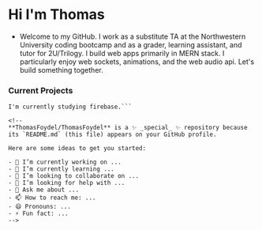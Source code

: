 # Hi I'm Thomas
- Welcome to my GitHub. I work as a substitute TA at the Northwestern University coding bootcamp and as a grader, learning assistant, and tutor for 2U/Trilogy. I build web apps primarily in MERN stack. I particularly enjoy web sockets, animations, and the web audio api. Let's build something together.

### Current Projects
``` Right now I'm working on some MERN projects involving audio (drum machines and synthesizers). 
I'm currently studying firebase.```

<!--
**ThomasFoydel/ThomasFoydel** is a ✨ _special_ ✨ repository because its `README.md` (this file) appears on your GitHub profile.

Here are some ideas to get you started:

- 🔭 I’m currently working on ...
- 🌱 I’m currently learning ...
- 👯 I’m looking to collaborate on ...
- 🤔 I’m looking for help with ...
- 💬 Ask me about ...
- 📫 How to reach me: ...
- 😄 Pronouns: ...
- ⚡ Fun fact: ...
-->

